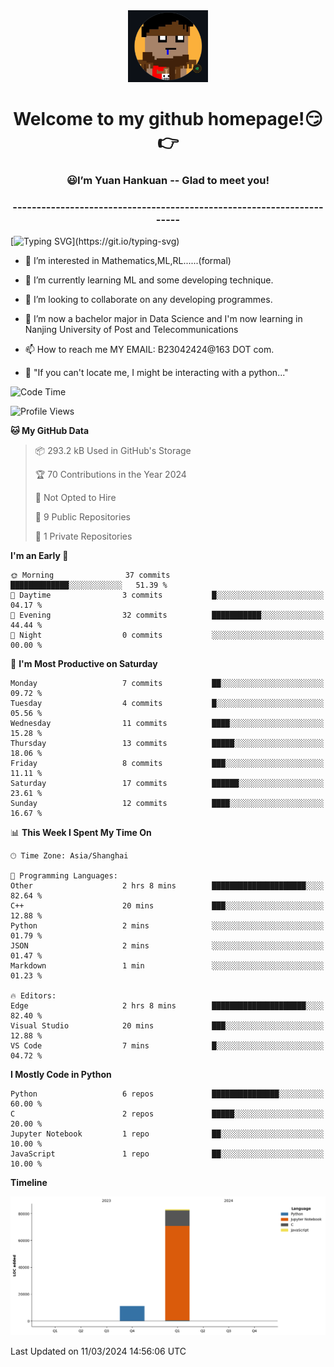 <div align=center>
  <img width=128 src="image/figure.png">
</div>
<h1 align="center">Welcome to my github homepage!😏👉</h1>
<h3 align="center" >😃I’m Yuan Hankuan -- Glad to meet you!</h3>
<h3 align="center" >----------------------------------------------------------------------</h3>

  [![Typing SVG](https://readme-typing-svg.herokuapp.com?font=Fira+Code&pause=1000&random=false&width=450&lines=Here's+my+personal+infomation:)](https://git.io/typing-svg)

- 👀 I’m interested in Mathematics,ML,RL......(formal)
  
- 🌱 I’m currently learning ML and some developing technique.
  
- 💞️ I’m looking to collaborate on any developing programmes.
  
- 🍉 I’m now a bachelor major in Data Science and I'm now learning in Nanjing University of Post and Telecommunications
  
- 📫 How to reach me MY EMAIL: B23042424@163 DOT com.

- 🐍 "If you can't locate me, I might be interacting with a python..."

<!--START_SECTION:waka-->
![Code Time](http://img.shields.io/badge/Code%20Time-6%20hrs%2026%20mins-blue)

![Profile Views](http://img.shields.io/badge/Profile%20Views-386-blue)

**🐱 My GitHub Data** 

> 📦 293.2 kB Used in GitHub's Storage 
 > 
> 🏆 70 Contributions in the Year 2024
 > 
> 🚫 Not Opted to Hire
 > 
> 📜 9 Public Repositories 
 > 
> 🔑 1 Private Repositories 
 > 
**I'm an Early 🐤** 

```text
🌞 Morning                37 commits          █████████████░░░░░░░░░░░░   51.39 % 
🌆 Daytime                3 commits           █░░░░░░░░░░░░░░░░░░░░░░░░   04.17 % 
🌃 Evening                32 commits          ███████████░░░░░░░░░░░░░░   44.44 % 
🌙 Night                  0 commits           ░░░░░░░░░░░░░░░░░░░░░░░░░   00.00 % 
```
📅 **I'm Most Productive on Saturday** 

```text
Monday                   7 commits           ██░░░░░░░░░░░░░░░░░░░░░░░   09.72 % 
Tuesday                  4 commits           █░░░░░░░░░░░░░░░░░░░░░░░░   05.56 % 
Wednesday                11 commits          ████░░░░░░░░░░░░░░░░░░░░░   15.28 % 
Thursday                 13 commits          █████░░░░░░░░░░░░░░░░░░░░   18.06 % 
Friday                   8 commits           ███░░░░░░░░░░░░░░░░░░░░░░   11.11 % 
Saturday                 17 commits          ██████░░░░░░░░░░░░░░░░░░░   23.61 % 
Sunday                   12 commits          ████░░░░░░░░░░░░░░░░░░░░░   16.67 % 
```


📊 **This Week I Spent My Time On** 

```text
🕑︎ Time Zone: Asia/Shanghai

💬 Programming Languages: 
Other                    2 hrs 8 mins        █████████████████████░░░░   82.64 % 
C++                      20 mins             ███░░░░░░░░░░░░░░░░░░░░░░   12.88 % 
Python                   2 mins              ░░░░░░░░░░░░░░░░░░░░░░░░░   01.79 % 
JSON                     2 mins              ░░░░░░░░░░░░░░░░░░░░░░░░░   01.47 % 
Markdown                 1 min               ░░░░░░░░░░░░░░░░░░░░░░░░░   01.23 % 

🔥 Editors: 
Edge                     2 hrs 8 mins        █████████████████████░░░░   82.40 % 
Visual Studio            20 mins             ███░░░░░░░░░░░░░░░░░░░░░░   12.88 % 
VS Code                  7 mins              █░░░░░░░░░░░░░░░░░░░░░░░░   04.72 % 
```

**I Mostly Code in Python** 

```text
Python                   6 repos             ███████████████░░░░░░░░░░   60.00 % 
C                        2 repos             █████░░░░░░░░░░░░░░░░░░░░   20.00 % 
Jupyter Notebook         1 repo              ██░░░░░░░░░░░░░░░░░░░░░░░   10.00 % 
JavaScript               1 repo              ██░░░░░░░░░░░░░░░░░░░░░░░   10.00 % 
```



**Timeline**

![Lines of Code chart](https://raw.githubusercontent.com/WilbertYuan/WilbertYuan/main/assets/bar_graph.png)


 Last Updated on 11/03/2024 14:56:06 UTC
<!--END_SECTION:waka-->

<!---
WilbertYuan/WilbertYuan is a ✨ special ✨ repository because its `README.md` (this file) appears on your GitHub profile.
You can click the Preview link to take a look at your changes.
--->
